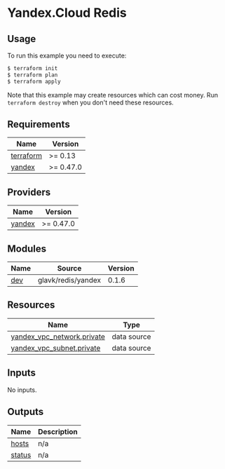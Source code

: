 # Yandex.Cloud Redis

## Usage

To run this example you need to execute:

```bash
$ terraform init
$ terraform plan
$ terraform apply
```

Note that this example may create resources which can cost money. Run `terraform destroy` when you don't need these resources.

<!-- BEGINNING OF PRE-COMMIT-TERRAFORM DOCS HOOK -->
## Requirements

| Name | Version |
|------|---------|
| <a name="requirement_terraform"></a> [terraform](#requirement\_terraform) | >= 0.13 |
| <a name="requirement_yandex"></a> [yandex](#requirement\_yandex) | >= 0.47.0 |

## Providers

| Name | Version |
|------|---------|
| <a name="provider_yandex"></a> [yandex](#provider\_yandex) | >= 0.47.0 |

## Modules

| Name | Source | Version |
|------|--------|---------|
| <a name="module_dev"></a> [dev](#module\_dev) | glavk/redis/yandex | 0.1.6 |

## Resources

| Name | Type |
|------|------|
| [yandex_vpc_network.private](https://registry.terraform.io/providers/yandex-cloud/yandex/latest/docs/data-sources/vpc_network) | data source |
| [yandex_vpc_subnet.private](https://registry.terraform.io/providers/yandex-cloud/yandex/latest/docs/data-sources/vpc_subnet) | data source |

## Inputs

No inputs.

## Outputs

| Name | Description |
|------|-------------|
| <a name="output_hosts"></a> [hosts](#output\_hosts) | n/a |
| <a name="output_status"></a> [status](#output\_status) | n/a |
<!-- END OF PRE-COMMIT-TERRAFORM DOCS HOOK -->